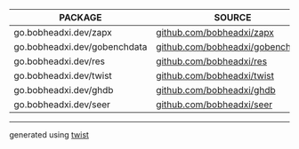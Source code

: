 |           PACKAGE            |                                    SOURCE                                    |
|------------------------------|------------------------------------------------------------------------------|
| go.bobheadxi.dev/zapx        | [github.com/bobheadxi/zapx](https://github.com/bobheadxi/zapx)               |
| go.bobheadxi.dev/gobenchdata | [github.com/bobheadxi/gobenchdata](https://github.com/bobheadxi/gobenchdata) |
| go.bobheadxi.dev/res         | [github.com/bobheadxi/res](https://github.com/bobheadxi/res)                 |
| go.bobheadxi.dev/twist       | [github.com/bobheadxi/twist](https://github.com/bobheadxi/twist)             |
| go.bobheadxi.dev/ghdb        | [github.com/bobheadxi/ghdb](https://github.com/bobheadxi/ghdb)               |
| go.bobheadxi.dev/seer        | [github.com/bobheadxi/seer](https://github.com/bobheadxi/seer)               |

---

generated using [twist](https://go.bobheadxi.dev/twist)
